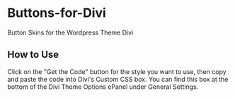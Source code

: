 # Buttons-for-Divi
Button Skins for the Wordpress Theme Divi

<h2>How to Use</h2>
<p>Click on the "Get the Code" button for the style you want to use, then copy and paste the code into Divi's Custom CSS box. You can find this box at the bottom of the Divi Theme Options ePanel under General Settings. </p>

